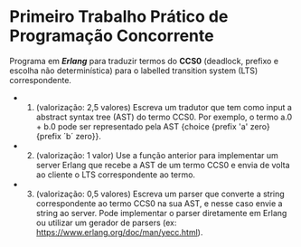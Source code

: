 # Primeiro Trabalho Prático de **Programação Concorrente**

Programa em **_Erlang_** para traduzir termos do **CCS0** (deadlock, prefixo e escolha não determinística) para o labelled transition system (LTS) correspondente.

- 1) (valorização: 2,5 valores) Escreva um tradutor que tem como input a abstract syntax tree (AST) do termo CCS0.
Por exemplo, o termo a.0 + b.0 pode ser representado pela AST {choice {prefix 'a' zero} {prefix &#180;b&#180; zero}}.

- 2) (valorização: 1 valor) Use a função anterior para implementar um server Erlang que recebe a AST de um termo CCS0 e envia de volta ao cliente o LTS correspondente ao termo.

- 3) (valorização: 0,5 valores) Escreva um parser que converte a string correspondente ao termo CCS0 na sua AST, e nesse caso envie a string ao server. Pode implementar o parser diretamente em Erlang ou utilizar um gerador de parsers (ex: https://www.erlang.org/doc/man/yecc.html).